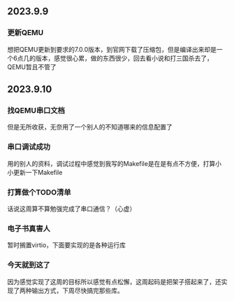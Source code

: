 ## 2023.9.9

### 更新QEMU
想把QEMU更新到要求的7.0.0版本，到官网下载了压缩包，但是编译出来却是一个6点几的版本，感觉很心累，做的东西很少，回去看小说和打三国杀去了，QEMU暂且不管了

## 2023.9.10

### 找QEMU串口文档

但是无所收获，无奈用了一个别人的不知道哪来的信息配置了

### 串口调试成功
用的别人的资料，调试过程中感觉到我写的Makefile是在是有点不方便，打算小小更新一下Makefile

### 打算做个TODO清单
话说这周算不算勉强完成了串口通信？（心虚）

### 电子书真害人
暂时搁置virtio，下面要实现的是各种运行库

### 今天就到这了
因为感觉实现了这周的目标所以感觉有点松懈，这周起码是把架子搭起来了，还实现了两种输出方式，下周尽快搞完那些库。